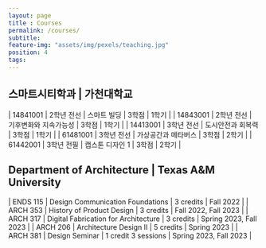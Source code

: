 ```yaml
---
layout: page
title : Courses
permalink: /courses/
subtitle:
feature-img: "assets/img/pexels/teaching.jpg"
position: 4
tags:
---
```


## 스마트시티학과 | 가천대학교

| 14841001 | 2학년 전선 | 스마트 빌딩 | 3학점 | 1학기 |
| 14843001 | 2학년 전선 | 기후변화와 지속가능성 | 3학점 | 1학기 |
| 14413001 | 3학년 전선 | 도시안전과 회복력 | 3학점 | 1학기 |
| 61481001 | 3학년 전선 | 가상공간과 메타버스 | 3학점 | 2학기 |
| 61442001 | 3학년 전필 | 캡스톤 디자인 1 | 3학점 | 2학기 |

## Department of Architecture | Texas A&M University

| ENDS 115 | Design Communication Foundations | 3 credits | Fall 2022 |
| ARCH 353 | History of Product Design | 3 credits | Fall 2022, Fall 2023 |
| ARCH 317 | Digital Fabrication for Architecture | 3 credits | Spring 2023, Fall 2023 |
| ARCH 206 | Architecture Design II | 5 credits | Spring 2023 |
| ARCH 381 | Design Seminar | 1 credit 3 sessions | Spring 2023, Fall 2023 |
